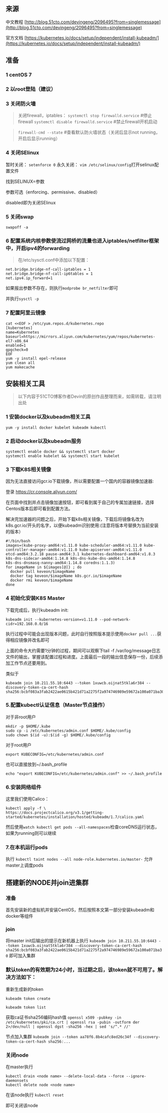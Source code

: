 ## 来源
中文教程 [http://blog.51cto.com/devingeng/2096495?from=singlemessage](http://blog.51cto.com/devingeng/2096495?from=singlemessage)

官方文档 [https://kubernetes.io/docs/setup/independent/install-kubeadm/](https://kubernetes.io/docs/setup/independent/install-kubeadm/)
## 准备
### 1 centOS 7
### 2 以root登陆（建议）
### 3 关闭防火墙

> 关闭firewall，iptables：
`systemctl stop firewalld.service` #停止firewall
> `systemctl disable firewalld.service` #禁止firewall开机启动

> `firewall-cmd --state` #查看默认防火墙状态（关闭后显示not running，开启后显示running）

### 4 关闭SElinux
暂时关闭：
`setenforce 0`
永久关闭：
`vim /etc/selinux/config`打开selinux配置文件

找到SELINUX=参数

参数可选（enforcing、permissive、disabled）

disabled即为关闭SElinux

### 5 关闭swap

`swapoff -a`

### 6 配置系统内核参数使流过网桥的流量也进入iptables/netfilter框架中，开启ipv4的forwarding

> 在/etc/sysctl.conf中添加以下配置：
> 
 ```
 net.bridge.bridge-nf-call-iptables = 1
 net.bridge.bridge-nf-call-ip6tables = 1 
 net.ipv4.ip_forward=1
 ```
 如果报出参数不存在，则执行`modprobe br_netfilter`即可
 
 并执行`sysctl -p`
 
### 7 配置阿里云镜像

```
cat <<EOF > /etc/yum.repos.d/kubernetes.repo
[kubernetes]
name=Kubernetes
baseurl=https://mirrors.aliyun.com/kubernetes/yum/repos/kubernetes-el7-x86_64
enabled=1
gpgcheck=0
EOF
yum -y install epel-release
yum clean all
yum makecache
```

## 安装相关工具
>以下内容于51CTO博客作者Devin的原创作品整理而来，如需转载，请注明出处

### 1 安装docker以及kubeadm相关工具
`yum -y install docker kubelet kubeadm kubectl`

### 2 启动docker以及kubeadm服务
```
systemctl enable docker && systemctl start docker
systemctl enable kubelet && systemctl start kubelet
```

### 3 下载K8S相关镜像
因为无法直接访问gcr.io下载镜像，所以需要配置一个国内的容器镜像加速器:

登录 https://cr.console.aliyun.com/

在页面中找到并点击镜像加速按钮，即可看到属于自己的专属加速链接，选择Centos版本后即可看到配置方法。

解决完加速器的问题之后，开始下载k8s相关镜像，下载后将镜像名改为k8s.gcr.io/开头的名字，以便kubeadm识别使用:(注意将版本号替换为当前安装的版本）

```
#!/bin/bashimages=(kube-proxy-amd64:v1.11.0 kube-scheduler-amd64:v1.11.0 kube-controller-manager-amd64:v1.11.0 kube-apiserver-amd64:v1.11.0etcd-amd64:3.2.18 pause-amd64:3.1 kubernetes-dashboard-amd64:v1.8.3 k8s-dns-sidecar-amd64:1.14.8 k8s-dns-kube-dns-amd64:1.14.8k8s-dns-dnsmasq-nanny-amd64:1.14.8 coredns:1.1.3)for imageName in ${images[@]} ; do  docker pull keveon/$imageName  docker tag keveon/$imageName k8s.gcr.io/$imageName  docker rmi keveon/$imageNamedone
```

### 4 初始化安装K8S Master
下载完成后，执行kubeadm init:

`kubeadm init --kubernetes-version=v1.11.0 --pod-network-cidr=192.168.0.0/16`

执行过程中可能会出现版本问题，此时自行按照版本提示使用`docker pull ...`获得相应镜像并改名即可


上面的命令大约需要1分钟的过程，期间可以观察下tail -f /var/log/message日志文件的输出，掌握该配置过程和进度。上面最后一段的输出信息保存一份，后续添加工作节点还要用到。

类似于
```
kubeadm join 10.211.55.10:6443 --token 1xuwcb.oijnat5tkla6r384 --discovery-token-ca-cert-hash sha256:bcbf083a3fab2422ae0615b421d71a2275f2a974746989e59672a100a071ba30
```

### 5.配置kubectl认证信息（Master节点操作）

对于非root用户

```
mkdir -p $HOME/.kube
sudo cp -i /etc/kubernetes/admin.conf $HOME/.kube/config
sudo chown $(id -u):$(id -g) $HOME/.kube/config
```

对于root用户

```
export KUBECONFIG=/etc/kubernetes/admin.conf
```
也可以直接放到~/.bash_profile
 
```
echo "export KUBECONFIG=/etc/kubernetes/admin.conf" >> ~/.bash_profile
```
### 6.安装网络组件

这里我们使用Calico：

```
kubectl apply -f \
https://docs.projectcalico.org/v3.1/getting-started/kubernetes/installation/hosted/kubeadm/1.7/calico.yaml
```
然后使用`watch kubectl get pods --all-namespaces`检查coreDNS运行状态，如果为running则可以继续

### 7.在本机运行pods
执行
`kubectl taint nodes --all node-role.kubernetes.io/master-`
允许master上调度pods

## 搭建新的NODE并join进集群
### 准备
首先安装新的虚拟机并安装CentOS，然后按照本文第一部分安装kubeadm和docker等组件

### join
将master init后输出的提示在新机器上执行
`kubeadm join 10.211.55.10:6443 --token 1xuwcb.oijnat5tkla6r384 --discovery-token-ca-cert-hash sha256:bcbf083a3fab2422ae0615b421d71a2275f2a974746989e59672a100a071ba30`
即可加入集群

### 默认token的有效期为24小时，当过期之后，该token就不可用了。解决方法如下：

重新生成新的token

`kubeadm token create`

`kubeadm token list`

获取ca证书sha256编码hash值
`openssl x509 -pubkey -in /etc/kubernetes/pki/ca.crt | openssl rsa -pubin -outform der 2>/dev/null | openssl dgst -sha256 -hex | sed 's/^.* //'`

节点加入集群
`kubeadm join --token aa78f6.8b4cafc8ed26c34f --discovery-token-ca-cert-hash sha256:...`

### 关闭node
在master执行
```
kubectl drain <node name> --delete-local-data --force --ignore-daemonsets
kubectl delete node <node name>
```
在该node执行
`kubectl reset`

即可关闭该node
